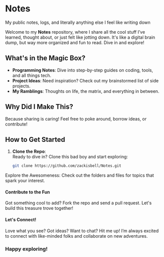 # Notes
 My public notes, logs, and literally anything else I feel like writing down

Welcome to my **Notes** repository, where I share all the cool stuff I’ve learned, thought about, or just felt like jotting down. It's like a digital brain dump, but way more organized and fun to read. Dive in and explore!

## What's in the Magic Box?

- **Programming Notes**: Dive into step-by-step guides on coding, tools, and all things tech.
- **Project Ideas**: Need inspiration? Check out my brainstormed list of side projects.
- **My Ramblings**: Thoughts on life, the matrix, and everything in between.

## Why Did I Make This?

Because sharing is caring! Feel free to poke around, borrow ideas, or contribute!

## How to Get Started

1. **Clone the Repo**:  
   Ready to dive in? Clone this bad boy and start exploring:  
   ```bash
   git clone https://github.com/zackisbell/Notes.git
Explore the Awesomeness:
Check out the folders and files for topics that spark your interest.


#### Contribute to the Fun
Got something cool to add? Fork the repo and send a pull request. Let's build this treasure trove together!


#### Let's Connect!
Love what you see? Got ideas? Want to chat? Hit me up! I’m always excited to connect with like-minded folks and collaborate on new adventures.

### Happy exploring!
